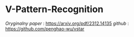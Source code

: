 # V-Pattern-Recognition

*Oryginalny paper* : https://arxiv.org/pdf/2312.14135
*github* : https://github.com/penghao-wu/vstar

